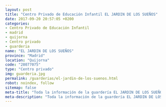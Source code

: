 ```yaml
---
layout: post
title: "Centro Privado de Educación Infantil EL JARDIN DE LOS SUEÑOS"
date: 2017-09-20 20:57:05 +0200
categories:
- Centro Privado de Educación Infantil
- madrid
- quijorna
- Centro privado
- guarderia
name: "EL JARDIN DE LOS SUEÑOS"
province: "Madrid"
location: "Quijorna"
code: "28077075"
type: "Centro privado"
img: guarderia.jpg
permalink: /guarderias/el-jardin-de-los-suenos.html
robot: noindex, follow
sitemap: false
meta-title: "Toda la información de la guardería EL JARDIN DE LOS SUEÑOS"
meta-description: "Toda la información de la guardería EL JARDIN DE LOS SUEÑOS"
---
```

